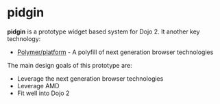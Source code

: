 # pidgin #

**pidgin** is a prototype widget based system for Dojo 2.  It another key technology:

* [Polymer/platform][] - A polyfill of next generation browser technologies

The main design goals of this prototype are:

* Leverage the next generation browser technologies
* Leverage AMD
* Fit well into Dojo 2

[Polymer/platform]: https://github.com/Polymer/platform
